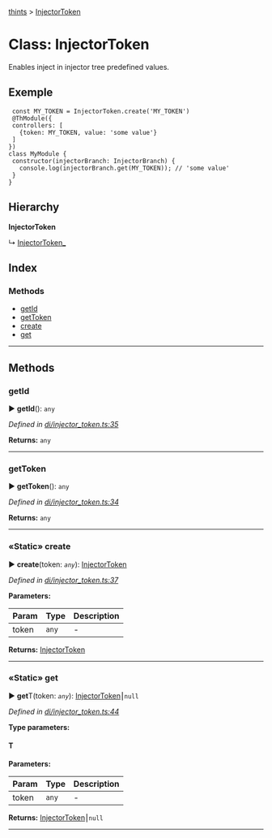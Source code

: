 [thints](../README.md) > [InjectorToken](../classes/injectortoken.md)



# Class: InjectorToken


Enables inject in injector tree predefined values.

## Exemple

     const MY_TOKEN = InjectorToken.create('MY_TOKEN')
     @ThModule({
     controllers: [
       {token: MY_TOKEN, value: 'some value'}
     ]
    })
    class MyModule {
     constructor(injectorBranch: InjectorBranch) {
       console.log(injectorBranch.get(MY_TOKEN)); // 'some value'
     }
    }

## Hierarchy

**InjectorToken**

↳  [InjectorToken_](injectortoken_.md)








## Index

### Methods

* [getId](injectortoken.md#getid)
* [getToken](injectortoken.md#gettoken)
* [create](injectortoken.md#create)
* [get](injectortoken.md#get)



---
## Methods
<a id="getid"></a>

###  getId

► **getId**(): `any`




*Defined in [di/injector_token.ts:35](https://github.com/digitalinfluencers/ThinTS/blob/d7cbdeb/src/di/injector_token.ts#L35)*





**Returns:** `any`





___

<a id="gettoken"></a>

###  getToken

► **getToken**(): `any`




*Defined in [di/injector_token.ts:34](https://github.com/digitalinfluencers/ThinTS/blob/d7cbdeb/src/di/injector_token.ts#L34)*





**Returns:** `any`





___

<a id="create"></a>

### «Static» create

► **create**(token: *`any`*): [InjectorToken](injectortoken.md)




*Defined in [di/injector_token.ts:37](https://github.com/digitalinfluencers/ThinTS/blob/d7cbdeb/src/di/injector_token.ts#L37)*



**Parameters:**

| Param | Type | Description |
| ------ | ------ | ------ |
| token | `any`   |  - |





**Returns:** [InjectorToken](injectortoken.md)





___

<a id="get"></a>

### «Static» get

► **get**T(token: *`any`*): [InjectorToken](injectortoken.md)⎮`null`




*Defined in [di/injector_token.ts:44](https://github.com/digitalinfluencers/ThinTS/blob/d7cbdeb/src/di/injector_token.ts#L44)*



**Type parameters:**

#### T 
**Parameters:**

| Param | Type | Description |
| ------ | ------ | ------ |
| token | `any`   |  - |





**Returns:** [InjectorToken](injectortoken.md)⎮`null`





___


